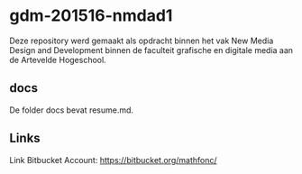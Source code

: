 # gdm-201516-nmdad1

Deze repository werd gemaakt als opdracht binnen het vak New Media Design and Development binnen de faculteit grafische en digitale media aan de Artevelde Hogeschool.

## docs

De folder docs bevat resume.md.

## Links

Link Bitbucket Account: https://bitbucket.org/mathfonc/
